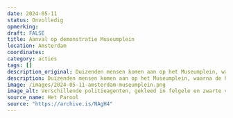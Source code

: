 ```yaml
---
date: 2024-05-11
status: Onvolledig
opmerking: 
draft: FALSE
title: Aanval op demonstratie Museumplein
location: Amsterdam
coordinates: 
category: acties
tags: []
description_original: Duizenden mensen komen aan op het Museumplein, waarna de herdenkingsmars voor de Nakba ten einde is. Als veel mensen nog her en der in het gras zitten worden zij aangevallen door een groepje hooligans. Zij gooien met vuurwerk. De demonstranten verdedigen zich, en één van de hooligans raakt gewond.
description: Duizenden mensen komen aan op het Museumplein, waarna de herdenkingsmars voor de Nakba ten einde is. Als veel mensen nog her en der in het gras zitten worden zij aangevallen door een groepje hooligans. Zij gooien met vuurwerk. De demonstranten verdedigen zich, en één van de hooligans raakt gewond.
image: /images/2024-05-11-amsterdam-museumplein.png
image_alt: Verschillende politieagenten, gekleed in felgele en zwarte vesten met reflecterende stroken, omsingelen in een zonnige, parkachtige omgeving een persoon die op diens buik door een agent op de grond gedrukt. Sommige politieagenten heffen hun armen en andere duwen omstanders weg. Omstanders dragen keffiyeh, borden en spandoeken.
source_name: Het Parool
source: "https://archive.is/NAgH4"
---
```

